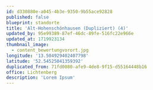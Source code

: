 ```yaml
---
id: d330880e-a045-4b3e-9350-9b55ace92828
published: false
blueprint: standorte
title: 'Alt-Hohenschönhausen (Dupliziert) (4)'
updated_by: 95e99389-87ef-46dc-89fe-516fc22e966e
updated_at: 1719923134
thumbnail_image:
  - content_bewertungvorort.jpg
longitude: '13.504929402407798'
latitude: '52.54525041359392'
duplicated_from: 71fd0080-afe9-4de8-9f15-d55164448b16
office: Lichtenberg
description: 'Lorem Ipsum'
---
```

